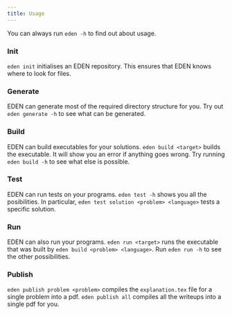 ```yaml
---
title: Usage
---
```


You can always run `eden -h` to find out about usage.

### Init
`eden init` initialises an EDEN repository.
This ensures that EDEN knows where to look for files.

### Generate
EDEN can generate most of the required directory structure for you.
Try out `eden generate -h` to see what can be generated.

### Build
EDEN can build executables for your solutions.
`eden build <target>` builds the executable.
It will show you an error if anything goes wrong.
Try running `eden build -h` to see what else is possible.

### Test
EDEN can run tests on your programs.
`eden test -h` shows you all the posibilities.
In particular, `eden test solution <problem> <language>` tests a specific solution.

### Run
EDEN can also run your programs.
`eden run <target>` runs the executable that was built by `eden build <problem> <language>`.
Run `eden run -h` to see the other possibilities.

### Publish
`eden publish problem <problem>` compiles the `explanation.tex` file for a single problem into a pdf.
`eden publish all` compiles all the writeups into a single pdf for you.
